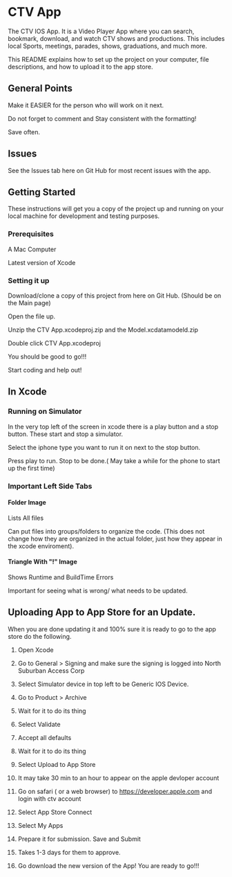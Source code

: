 # CTV App

  The CTV IOS App. It is a Video Player App where you can search, bookmark, download, and watch CTV shows and productions. This includes local Sports, meetings, parades, shows, graduations, and much more.
  
  This README explains how to set up the project on your computer, file descriptions, and how to upload it to the app store.
## General Points
  Make it EASIER for the person who will work on it next.
  
  Do not forget to comment and Stay consistent with the formatting!
  
  Save often.
## Issues
  See the Issues tab here on Git Hub for most recent issues with the app.
  
## Getting Started

  These instructions will get you a copy of the project up and running on your local machine for development and testing purposes.

### Prerequisites

A Mac Computer

Latest version of Xcode

### Setting it up
Download/clone a copy of this project from here on Git Hub. (Should be on the Main page)

Open the file up.

Unzip the CTV App.xcodeproj.zip and the Model.xcdatamodeld.zip

Double click CTV App.xcodeproj

You should be good to go!!!

Start coding and help out!

## In Xcode

### Running on Simulator
In the very top left of the screen in xcode there is a play button and a stop button. These start and stop a simulator.

Select the iphone type you want to run it on next to the stop button.

Press play to run. Stop to be done.( May take a while for the phone to start up the first time)


### Important Left Side Tabs

#### Folder Image
Lists All files
   
Can put files into groups/folders to organize the code. (This does not change how they are organized in the actual folder, just how they appear in the xcode enviroment).

#### Triangle With "!" Image
Shows Runtime and BuildTime Errors
   
Important for seeing what is wrong/ what needs to be updated.


## Uploading App to App Store for an Update.

When you are done updating it and 100% sure it is ready to go to the app store do the following.

1) Open Xcode

2) Go to General > Signing and make sure the signing is logged into North Suburban Access Corp

2) Select Simulator device in top left to be Generic IOS Device.

3) Go to Product > Archive

4) Wait for it to do its thing

5) Select Validate

6) Accept all defaults

7) Wait for it to do its thing

8) Select Upload to App Store

9) It may take 30 min to an hour to appear on the apple devloper account

9) Go on safari ( or a web browser) to https://developer.apple.com and login with ctv account

10) Select App Store Connect

11) Select My Apps

12) Prepare it for submission. Save and Submit

13) Takes 1-3 days for them to approve.

14) Go download the new version of the App! You are ready to go!!!


